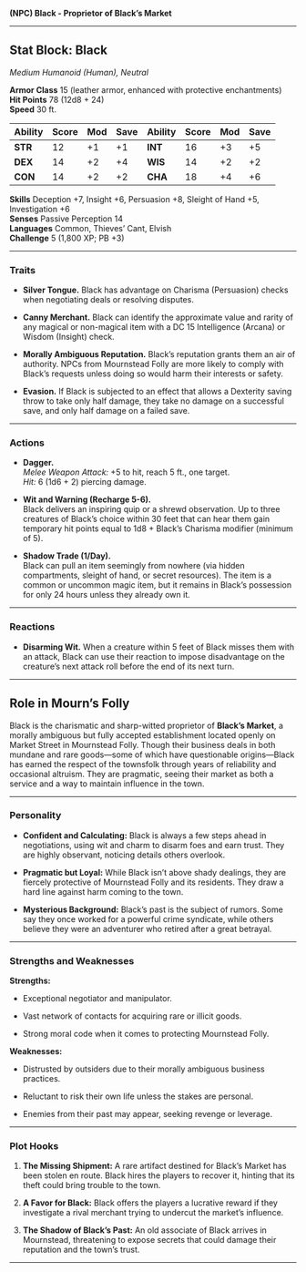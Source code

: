 **(NPC) Black - Proprietor of Black’s Market**

---

## **Stat Block: Black**

_Medium Humanoid (Human), Neutral_

**Armor Class** 15 (leather armor, enhanced with protective enchantments)  
**Hit Points** 78 (12d8 + 24)  
**Speed** 30 ft.

|Ability|Score|Mod|Save|Ability|Score|Mod|Save|
|---|---|---|---|---|---|---|---|
|**STR**|12|+1|+1|**INT**|16|+3|+5|
|**DEX**|14|+2|+4|**WIS**|14|+2|+2|
|**CON**|14|+2|+2|**CHA**|18|+4|+6|

**Skills** Deception +7, Insight +6, Persuasion +8, Sleight of Hand +5, Investigation +6  
**Senses** Passive Perception 14  
**Languages** Common, Thieves’ Cant, Elvish  
**Challenge** 5 (1,800 XP; PB +3)

---

### **Traits**

- **Silver Tongue.** Black has advantage on Charisma (Persuasion) checks when negotiating deals or resolving disputes.
    
- **Canny Merchant.** Black can identify the approximate value and rarity of any magical or non-magical item with a DC 15 Intelligence (Arcana) or Wisdom (Insight) check.
    
- **Morally Ambiguous Reputation.** Black’s reputation grants them an air of authority. NPCs from Mournstead Folly are more likely to comply with Black’s requests unless doing so would harm their interests or safety.
    
- **Evasion.** If Black is subjected to an effect that allows a Dexterity saving throw to take only half damage, they take no damage on a successful save, and only half damage on a failed save.
    

---

### **Actions**

- **Dagger.**  
    _Melee Weapon Attack:_ +5 to hit, reach 5 ft., one target.  
    _Hit:_ 6 (1d6 + 2) piercing damage.
    
- **Wit and Warning (Recharge 5-6).**  
    Black delivers an inspiring quip or a shrewd observation. Up to three creatures of Black’s choice within 30 feet that can hear them gain temporary hit points equal to 1d8 + Black’s Charisma modifier (minimum of 5).
    
- **Shadow Trade (1/Day).**  
    Black can pull an item seemingly from nowhere (via hidden compartments, sleight of hand, or secret resources). The item is a common or uncommon magic item, but it remains in Black’s possession for only 24 hours unless they already own it.
    

---

### **Reactions**

- **Disarming Wit.** When a creature within 5 feet of Black misses them with an attack, Black can use their reaction to impose disadvantage on the creature’s next attack roll before the end of its next turn.
    

---

## **Role in Mourn’s Folly**

Black is the charismatic and sharp-witted proprietor of **Black’s Market**, a morally ambiguous but fully accepted establishment located openly on Market Street in Mournstead Folly. Though their business deals in both mundane and rare goods—some of which have questionable origins—Black has earned the respect of the townsfolk through years of reliability and occasional altruism. They are pragmatic, seeing their market as both a service and a way to maintain influence in the town.

---

### **Personality**

- **Confident and Calculating:** Black is always a few steps ahead in negotiations, using wit and charm to disarm foes and earn trust. They are highly observant, noticing details others overlook.
    
- **Pragmatic but Loyal:** While Black isn’t above shady dealings, they are fiercely protective of Mournstead Folly and its residents. They draw a hard line against harm coming to the town.
    
- **Mysterious Background:** Black’s past is the subject of rumors. Some say they once worked for a powerful crime syndicate, while others believe they were an adventurer who retired after a great betrayal.
    

---

### **Strengths and Weaknesses**

**Strengths:**

- Exceptional negotiator and manipulator.
    
- Vast network of contacts for acquiring rare or illicit goods.
    
- Strong moral code when it comes to protecting Mournstead Folly.
    

**Weaknesses:**

- Distrusted by outsiders due to their morally ambiguous business practices.
    
- Reluctant to risk their own life unless the stakes are personal.
    
- Enemies from their past may appear, seeking revenge or leverage.
    

---

### **Plot Hooks**

1. **The Missing Shipment:** A rare artifact destined for Black’s Market has been stolen en route. Black hires the players to recover it, hinting that its theft could bring trouble to the town.
    
2. **A Favor for Black:** Black offers the players a lucrative reward if they investigate a rival merchant trying to undercut the market’s influence.
    
3. **The Shadow of Black’s Past:** An old associate of Black arrives in Mournstead, threatening to expose secrets that could damage their reputation and the town’s trust.
    

---


